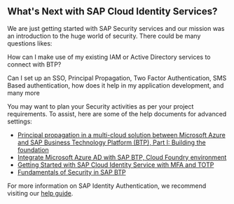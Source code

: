## What's Next with SAP Cloud Identity Services? 

We are just getting started with SAP Security services and our mission was an introduction to the huge world of security. There could be many questions likes: 

How can I make use of my existing IAM or Active Directory services to connect with BTP? 

Can I set up an SSO, Principal Propagation, Two Factor Authentication, SMS Based authentication, how does it help in my application development, and many more  

You may want to plan your Security activities as per your project requirements. To assist, here are some of the help documents for advanced settings: 

- [Principal propagation in a multi-cloud solution between Microsoft Azure and SAP Business Technology Platform (BTP), Part I: Building the foundation](https://blogs.sap.com/2020/07/17/principal-propagation-in-a-multi-cloud-solution-between-microsoft-azure-and-sap-cloud-platform-scp/) 
- [Integrate Microsoft Azure AD with SAP BTP, Cloud Foundry environment](https://developers.sap.com/tutorials/cp-azure-ad-saml.html) 
- [Getting Started with SAP Cloud Identity Service with MFA and TOTP](https://blogs.sap.com/2022/12/13/getting-started-with-sap-cloud-identity-service-with-mfa-and-totp/)
- [Fundamentals of Security in SAP BTP](https://blogs.sap.com/2022/07/05/fundamentas-of-security-in-sap-btp-introduction-part-1/)

For more information on SAP Identity Authentication, we recommend visiting our [help guide](https://help.sap.com/docs/identity-authentication/identity-authentication/openid-connect). 
